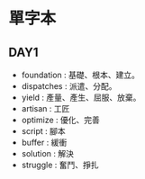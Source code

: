 #  單字本 #
## DAY1 ##
- foundation : 基礎、根本、建立。  
- dispatches : 派遣、分配。  
- yield : 產量、產生、屈服、放棄。  
- artisan : 工匠  
- optimize : 優化、完善  
- script : 腳本  
- buffer : 緩衝  
- solution : 解決  
- struggle : 奮鬥、掙扎  